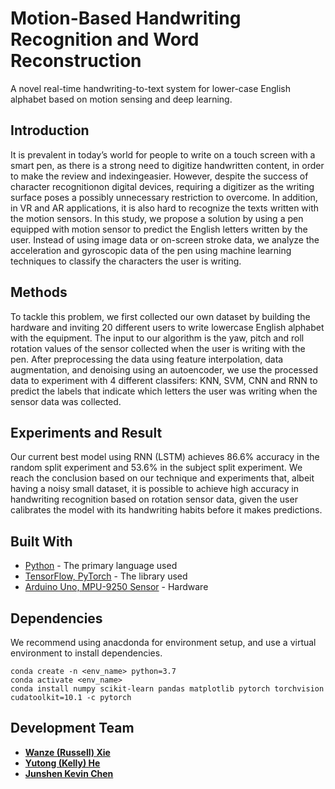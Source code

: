 # Motion-Based Handwriting Recognition and Word Reconstruction

A novel real-time handwriting-to-text system for lower-case English alphabet based on motion sensing and deep learning.

## Introduction
It  is  prevalent  in  today’s  world  for  people  to  write  on  a touch screen with a smart pen, as there is a strong need to digitize handwritten content, in order to make the review and indexingeasier.  However, despite the success of character recognitionon digital devices, requiring a digitizer as the writing surface poses a possibly unnecessary restriction to overcome. In addition, in VR and AR applications, it is also hard to recognize the texts written with the motion sensors. In this study, we propose a solution by using a pen equipped with motion sensor to predict the English letters written by the user. Instead of using image data or on-screen stroke data, we analyze the acceleration and gyroscopic data of the pen using machine learning techniques to classify the characters the user is writing.

## Methods
To tackle this problem, we first collected our own dataset by building the hardware and inviting 20 different users to write lowercase English alphabet with the equipment. The input to our algorithm is the yaw, pitch and roll rotation values of the sensor collected when the user is writing with the pen. After preprocessing the data using feature interpolation, data augmentation, and denoising using an autoencoder, we use the processed data to experiment with 4 different classifers: KNN, SVM, CNN and RNN to predict the labels that indicate which letters the user was writing when the sensor data was collected.

## Experiments and Result
Our current best model using RNN (LSTM) achieves 86.6% accuracy in the random split experiment and 53.6% in the subject split experiment. We reach the conclusion based on our technique and experiments that, albeit having a noisy small dataset, it is possible to achieve high accuracy in handwriting recognition based on rotation sensor data, given the user calibrates the model with its handwriting habits before it makes predictions. 

## Built With

* [Python]() - The primary language used
* [TensorFlow, PyTorch]() - The library used
* [Arduino Uno, MPU-9250 Sensor]() - Hardware

## Dependencies

We recommend using anacdonda for environment setup, and use a virtual environment to install dependencies.

```
conda create -n <env_name> python=3.7
conda activate <env_name>
conda install numpy scikit-learn pandas matplotlib pytorch torchvision cudatoolkit=10.1 -c pytorch
```

## Development Team

* [**Wanze (Russell) Xie**](https://github.com/russellxie7)
* [**Yutong (Kelly) He**](https://github.com/KellyYutongHe)
* [**Junshen Kevin Chen**](https://github.com/jkvc)



